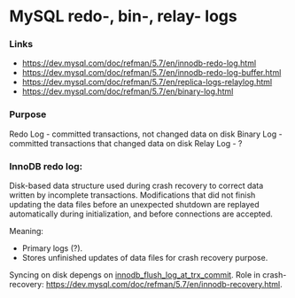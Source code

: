 # MySQL redo-, bin-, relay- logs

### Links
- https://dev.mysql.com/doc/refman/5.7/en/innodb-redo-log.html
- https://dev.mysql.com/doc/refman/5.7/en/innodb-redo-log-buffer.html
- https://dev.mysql.com/doc/refman/5.7/en/replica-logs-relaylog.html
- https://dev.mysql.com/doc/refman/5.7/en/binary-log.html

### Purpose
Redo Log - committed transactions, not changed data on disk
Binary Log - committed transactions that changed data on disk
Relay Log - ?

### InnoDB redo log:
Disk-based data structure used during crash recovery to correct data written by incomplete transactions. Modifications that did not finish updating the data files before an unexpected shutdown are replayed automatically during initialization, and before connections are accepted.

Meaning: 
- Primary logs (?).
- Stores unfinished updates of data files for crash recovery purpose.

Syncing on disk depengs on [innodb_flush_log_at_trx_commit](https://dev.mysql.com/doc/refman/5.7/en/innodb-parameters.html#sysvar_innodb_flush_log_at_trx_commit).
Role in crash-recovery: https://dev.mysql.com/doc/refman/5.7/en/innodb-recovery.html.
